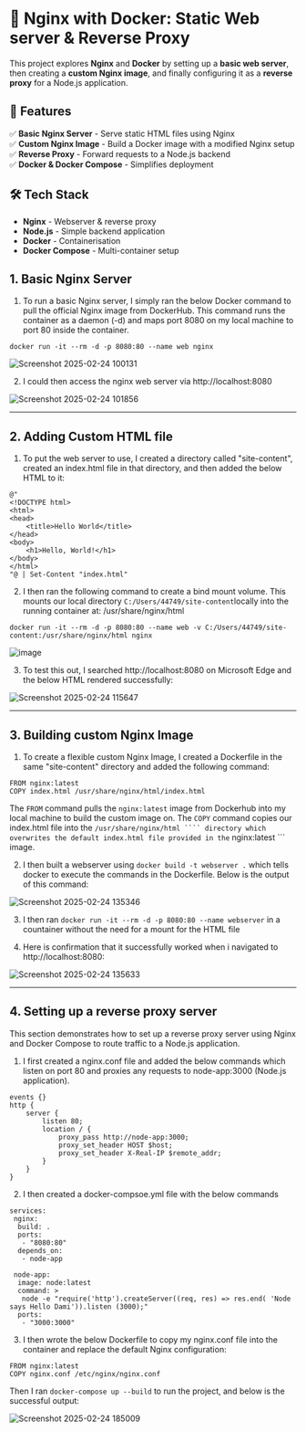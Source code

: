 # 🚀 Nginx with Docker: Static Web server & Reverse Proxy  

This project explores **Nginx** and **Docker** by setting up a **basic web server**, then creating a **custom Nginx image**, and finally configuring it as a **reverse proxy** for a Node.js application.  

## 📌 Features  
✅ **Basic Nginx Server** - Serve static HTML files using Nginx  
✅ **Custom Nginx Image** - Build a Docker image with a modified Nginx setup  
✅ **Reverse Proxy** - Forward requests to a Node.js backend  
✅ **Docker & Docker Compose** - Simplifies deployment  

## 🛠 Tech Stack  
- **Nginx** - Webserver & reverse proxy  
- **Node.js** - Simple backend application  
- **Docker** - Containerisation  
- **Docker Compose** - Multi-container setup  


## 1. Basic Nginx Server

1. To run a basic Nginx server, I simply ran the below Docker command to pull the official Nginx image from DockerHub. This command runs the container as a daemon (-d) and maps port 8080 on my local machine to port 80 inside the container.

`docker run -it --rm -d -p 8080:80 --name web nginx`


![Screenshot 2025-02-24 100131](https://github.com/user-attachments/assets/6eaab62f-e660-4045-82ac-717f98b15e68)




2. I could then access the nginx web server via http://localhost:8080  





![Screenshot 2025-02-24 101856](https://github.com/user-attachments/assets/45ea988b-8f5c-4ee9-b564-fda12ff45daa)



---



## 2. Adding Custom HTML file

1. To put the web server to use, I created a directory called "site-content", created an index.html file in that directory, and then added the below HTML to it:
```
@"
<!DOCTYPE html>
<html>
<head>
    <title>Hello World</title>
</head>
<body>
    <h1>Hello, World!</h1>
</body>
</html>
"@ | Set-Content "index.html"

```
2. I then ran the following command to create a bind mount volume. This mounts our local directory ``` C:/Users/44749/site-content ```locally into the running container at: /usr/share/nginx/html

``` 
docker run -it --rm -d -p 8080:80 --name web -v C:/Users/44749/site-content:/usr/share/nginx/html nginx

```


![image](https://github.com/user-attachments/assets/0dc9cd32-fe39-4272-bbac-f7fb5ca7cb3b)

3. To test this out, I searched  http://localhost:8080 on Microsoft Edge and the below HTML rendered successfully:

![Screenshot 2025-02-24 115647](https://github.com/user-attachments/assets/482d03b3-f80f-411f-8fe0-b5aa961ebea5)

---

## 3. Building custom Nginx Image

1. To create a flexible custom Nginx Image, I created a Dockerfile in the same "site-content" directory and added the following command:
```
FROM nginx:latest  
COPY index.html /usr/share/nginx/html/index.html
```
The ``` FROM ``` command pulls the ``` nginx:latest ``` image from Dockerhub into my local machine to build the custom image on.
The ``` COPY ``` command copies our index.html file into the ``` /usr/share/nginx/html ```` directory which overwrites the default index.html file provided in the ``` nginx:latest ``` image.

2. I then built a webserver using ``` docker build -t webserver . ``` which tells docker to execute the commands in the Dockerfile. Below is the output of this command:

![Screenshot 2025-02-24 135346](https://github.com/user-attachments/assets/0aea7f7d-8789-4eeb-af10-6f05d6f28faf)

3. I then ran ``` docker run -it --rm -d -p 8080:80 --name webserver ``` in a countainer without the need for a mount for the HTML file

4. Here is confirmation that it successfully worked when i navigated to http://localhost:8080:

![Screenshot 2025-02-24 135633](https://github.com/user-attachments/assets/af31f89a-b758-4730-9b34-45c55ff15f01)

---

## 4. Setting up a reverse proxy server

This section demonstrates how to set up a reverse proxy server using Nginx and Docker Compose to route traffic to a Node.js application. 

1. I first created a nginx.conf file and added the below commands which listen on port 80 and proxies any requests to node-app:3000 (Node.js application).
```
events {}
http {
    server {
        listen 80;
        location / {
            proxy_pass http://node-app:3000;
            proxy_set_header HOST $host;
            proxy_set_header X-Real-IP $remote_addr;
        }
    }
}
```
2. I then created a docker-compsoe.yml file with the below commands

```
services:
 nginx:
  build: .
  ports:
   - "8080:80"
  depends_on:
   - node-app

 node-app:
  image: node:latest
  command: >
   node -e "require('http').createServer((req, res) => res.end( 'Node says Hello Dami')).listen (3000);"
  ports:
   - "3000:3000"
```

3. I then wrote the below Dockerfile to copy my nginx.conf file into the container and replace the default Nginx configuration:

```
FROM nginx:latest
COPY nginx.conf /etc/nginx/nginx.conf
```
Then I ran ``` docker-compose up --build ``` to  run the project, and below is the successful output:

![Screenshot 2025-02-24 185009](https://github.com/user-attachments/assets/5cb8cf0d-07bb-4e6c-ad96-0b01e2c67af6)
